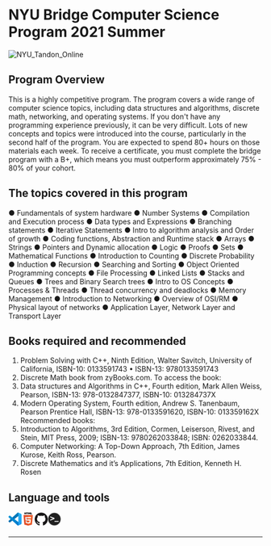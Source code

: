 # NYU Bridge Computer Science Program 2021 Summer
![NYU_Tandon_Online](https://user-images.githubusercontent.com/68399465/147694581-6728427f-7f80-41ab-b338-300320a49228.png)

## Program Overview 
This is a highly competitive program. The program covers a wide range of computer science topics, including data structures and algorithms, discrete math, networking, and operating systems. If you don't have any programming experience previously, it can be very difficult. Lots of new concepts and topics were introduced into the course, particularly in the second half of the program. 
You are expected to spend 80+ hours on those materials each week. To receive a certificate, you must complete the bridge program with a B+, which means you must outperform approximately 75% - 80% of your cohort.

## The topics covered in this program
● Fundamentals of system hardware
● Number Systems
● Compilation and Execution process
● Data types and Expressions
● Branching statements
● Iterative Statements
● Intro to algorithm analysis and Order of growth
● Coding functions, Abstraction and Runtime stack
● Arrays
● Strings
● Pointers and Dynamic allocation
● Logic
● Proofs
● Sets
● Mathematical Functions
● Introduction to Counting
● Discrete Probability
● Induction
● Recursion
● Searching and Sorting
● Object Oriented Programming concepts
● File Processing
● Linked Lists
● Stacks and Queues
● Trees and Binary Search trees
● Intro to OS Concepts
● Processes & Threads
● Thread concurrency and deadlocks
● Memory Management
● Introduction to Networking
● Overview of OSI/RM
● Physical layout of networks
● Application Layer, Network Layer and Transport Layer
## Books required and recommended 
1. Problem Solving with C++, Ninth Edition, Walter Savitch, University of California,
   ISBN-10: 0133591743 • ISBN-13: 9780133591743
2. Discrete Math book from zyBooks.com. To access the book:
3. Data structures and Algorithms in C++, Fourth edition, Mark Allen Weiss, Pearson, ISBN-13: 978-0132847377, ISBN-10: 013284737X
4. Modern Operating System, Fourth edition, Andrew S. Tanenbaum, Pearson Prentice Hall, ISBN-13: 978-0133591620, ISBN-10: 013359162X
   Recommended books:
1. Introduction to Algorithms, 3rd Edition, Cormen, Leiserson, Rivest, and Stein, MIT Press, 2009; ISBN-13: 9780262033848; ISBN: 0262033844.
2. Computer Networking: A Top-Down Approach, 7th Edition, James Kurose, Keith Ross, Pearson.
3. Discrete Mathematics and it’s Applications, 7th Edition, Kenneth H. Rosen

## Language and tools

<img align="left" alt="Visual Studio Code" width="26px" src="https://raw.githubusercontent.com/github/explore/80688e429a7d4ef2fca1e82350fe8e3517d3494d/topics/visual-studio-code/visual-studio-code.png" />
<img align="left" alt="HTML5" width="26px" src="https://raw.githubusercontent.com/github/explore/80688e429a7d4ef2fca1e82350fe8e3517d3494d/topics/html/html.png" />
<img align="left" alt="GitHub" width="26px" src="https://raw.githubusercontent.com/github/explore/78df643247d429f6cc873026c0622819ad797942/topics/github/github.png" />
<img align="left" alt="Terminal" width="26px" src="https://raw.githubusercontent.com/github/explore/80688e429a7d4ef2fca1e82350fe8e3517d3494d/topics/terminal/terminal.png" />
<br />
<br />

---
